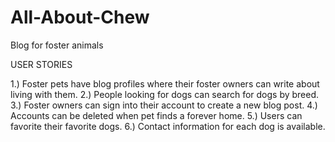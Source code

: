 # All-About-Chew
Blog for foster animals


USER STORIES

1.) Foster pets have blog profiles where their foster owners can write about living with them.
2.) People looking for dogs can search for dogs by breed.
3.) Foster owners can sign into their account to create a new blog post.
4.) Accounts can be deleted when pet finds a forever home.
5.) Users can favorite their favorite dogs.
6.) Contact information for each dog is available.




